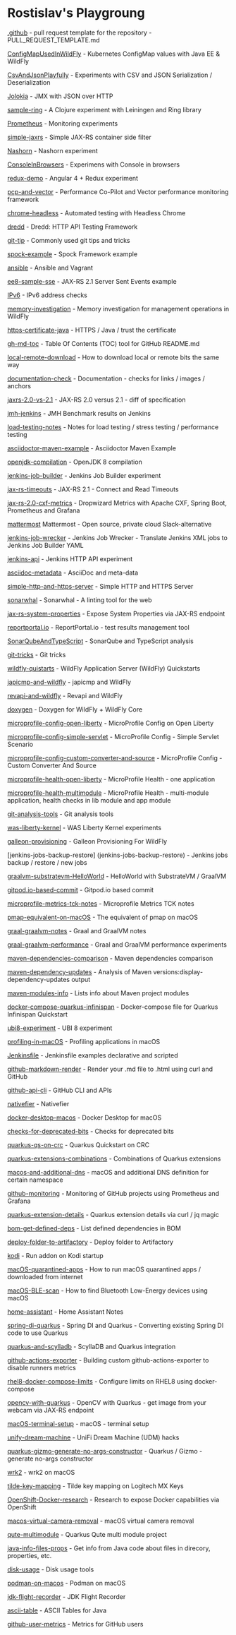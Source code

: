 Rostislav's Playgroung
========================

[.github](.github) -  pull request template for the repository - PULL_REQUEST_TEMPLATE.md

[ConfigMapUsedInWildFly](ConfigMapUsedInWildFly) - Kubernetes ConfigMap values with Java EE & WildFly

[CsvAndJsonPlayfully](CsvAndJsonPlayfully) - Experiments with CSV and JSON Serialization / Deserialization

[Jolokia](Jolokia) - JMX with JSON over HTTP

[sample-ring](sample-ring) - A Clojure experiment with Leiningen and Ring library

[Prometheus](Prometheus) - Monitoring experiments

[simple-jaxrs](simple-jaxrs) - Simple JAX-RS container side filter

[Nashorn](Nashorn) - Nashorn experiment

[ConsoleInBrowsers](ConsoleInBrowsers) - Experimens with Console in browsers

[redux-demo](redux-demo) - Angular 4 + Redux experiment

[pcp-and-vector](pcp-and-vector) - Performance Co-Pilot and Vector performance monitoring framework

[chrome-headless](chrome-headless) - Automated testing with Headless Chrome

[dredd](dredd) - Dredd: HTTP API Testing Framework

[git-tip](git-tip) - Commonly used git tips and tricks

[spock-example](spock-example) - Spock Framework example

[ansible](ansible) - Ansible and Vagrant

[ee8-sample-sse](ee8-sample-sse) - JAX-RS 2.1 Server Sent Events example

[IPv6](IPv6) - IPv6 address checks

[memory-investigation](memory-investigation) - Memory investigation for management operations in WildFly

[https-certificate-java](https-certificate-java) - HTTPS / Java / trust the certificate

[gh-md-toc](gh-md-toc) - Table Of Contents (TOC) tool for GitHub README.md

[local-remote-download](local-remote-download) - How to download local or remote bits the same way

[documentation-check](documentation-check) - Documentation - checks for links / images / anchors

[jaxrs-2.0-vs-2.1](jaxrs-2.0-vs-2.1) - JAX-RS 2.0 versus 2.1 - diff of specification

[jmh-jenkins](jmh-jenkins) - JMH Benchmark results on Jenkins

[load-testing-notes](load-testing-notes) - Notes for load testing / stress testing / performance testing

[asciidoctor-maven-example](asciidoctor-maven-example) - Asciidoctor Maven Example

[openjdk-compilation](openjdk-compilation) - OpenJDK 8 compilation

[jenkins-job-builder](jenkins-job-builder) - Jenkins Job Builder experiment

[jax-rs-timeouts](jax-rs-timeouts) - JAX-RS 2.1 - Connect and Read Timeouts

[jax-rs-2.0-cxf-metrics](jax-rs-2.0-cxf-metrics) - Dropwizard Metrics with Apache CXF, Spring Boot, Prometheus and Grafana

[mattermost](mattermost) Mattermost - Open source, private cloud Slack-alternative

[jenkins-job-wrecker](jenkins-job-wrecker) - Jenkins Job Wrecker - Translate Jenkins XML jobs to Jenkins Job Builder YAML

[jenkins-api](jenkins-api) - Jenkins HTTP API experiment

[asciidoc-metadata](asciidoc-metadata) - AsciiDoc and meta-data

[simple-http-and-https-server](simple-http-and-https-server) - Simple HTTP and HTTPS Server

[sonarwhal](sonarwhal) - Sonarwhal - A linting tool for the web

[jax-rs-system-properties](jax-rs-system-properties) - Expose System Properties via JAX-RS endpoint

[reportportal.io](reportportal.io) - ReportPortal.io - test results management tool

[SonarQubeAndTypeScript](SonarQubeAndTypeScript) - SonarQube and TypeScript analysis

[git-tricks](git-tricks) - Git tricks

[wildfly-quistarts](wildfly-quistarts) - WildFly Application Server (WildFly) Quickstarts

[japicmp-and-wildfly](japicmp-and-wildfly) - japicmp and WildFly

[revapi-and-wildfly](revapi-and-wildfly) - Revapi and WildFly

[doxygen](doxygen) - Doxygen for WildFly + WildFly Core

[microprofile-config-open-liberty](microprofile-config-open-liberty) - MicroProfile Config on Open Liberty

[microprofile-config-simple-servlet](microprofile-config-simple-servlet) - MicroProfile Config - Simple Servlet Scenario

[microprofile-config-custom-converter-and-source](microprofile-config-custom-converter-and-source) - MicroProfile Config - Custom Converter And Source

[microprofile-health-open-liberty](microprofile-health-open-liberty) - MicroProfile Health - one application

[microprofile-health-multimodule](microprofile-health-multimodule) - MicroProfile Health - multi-module application, health checks in lib module and app module

[git-analysis-tools](git-analysis-tools) - Git analysis tools

[was-liberty-kernel](was-liberty-kernel) - WAS Liberty Kernel experiments

[galleon-provisioning](galleon-provisioning) - Galleon Provisioning For WildFly

[jenkins-jobs-backup-restore] (jenkins-jobs-backup-restore) - Jenkins jobs backup / restore / new jobs

[graalvm-substratevm-HelloWorld](graalvm-substratevm-HelloWorld) - HelloWorld with SubstrateVM / GraalVM

[gitpod.io-based-commit](gitpod.io-based-commit) - Gitpod.io based commit

[microprofile-metrics-tck-notes](microprofile-metrics-tck-notes) - Microprofile Metrics TCK notes

[pmap-equivalent-on-macOS](pmap-equivalent-on-macOS) - The equivalent of pmap on macOS

[graal-graalvm-notes](graal-graalvm-notes) - Graal and GraalVM notes

[graal-graalvm-performance](graal-graalvm-performance) - Graal and GraalVM performance experiments

[maven-dependencies-comparison](maven-dependencies-comparison) - Maven dependencies comparison

[maven-dependency-updates](maven-dependency-updates) - Analysis of Maven versions:display-dependency-updates output

[maven-modules-info](maven-modules-info) - Lists info about Maven project modules

[docker-compose-quarkus-infinispan](docker-compose-quarkus-infinispan) - Docker-compose file for Quarkus Infinispan Quickstart

[ubi8-experiment](ubi8-experiment) - UBI 8 experiment

[profiling-in-macOS](profiling-in-macOS) - Profiling applications in macOS

[Jenkinsfile](Jenkinsfile) - Jenkinsfile examples declarative and scripted

[github-markdown-render](github-markdown-render) - Render your .md file to .html using curl and GitHub

[github-api-cli](github-api-cli) - GitHub CLI and APIs

[nativefier](nativefier) - Nativefier

[docker-desktop-macos](docker-desktop-macos) - Docker Desktop for macOS

[checks-for-deprecated-bits](checks-for-deprecated-bits) - Checks for deprecated bits

[quarkus-qs-on-crc](quarkus-qs-on-crc) - Quarkus Quickstart on CRC

[quarkus-extensions-combinations](quarkus-extensions-combinations) - Combinations of Quarkus extensions

[macos-and-additional-dns](macos-and-additional-dns) - macOS and additional DNS definition for certain namespace

[github-monitoring](github-monitoring) - Monitoring of GitHub projects using Prometheus and Grafana

[quarkus-extension-details](quarkus-extension-details) - Quarkus extension details via curl / jq magic

[bom-get-defined-deps](bom-get-defined-deps) - List defined dependencies in BOM

[deploy-folder-to-artifactory](deploy-folder-to-artifactory) - Deploy folder to Artifactory

[kodi](kodi) - Run addon on Kodi startup

[macOS-quarantined-apps](macOS-quarantined-apps) - How to run macOS quarantined apps / downloaded from internet

[macOS-BLE-scan](macOS-BLE-scan) - How to find Bluetooth Low-Energy devices using macOS

[home-assistant](home-assistant) - Home Assistant Notes

[spring-di-quarkus](spring-di-quarkus) - Spring DI and Quarkus - Converting existing Spring DI code to use Quarkus

[quarkus-and-scylladb](quarkus-and-scylladb) - ScyllaDB and Quarkus integration

[github-actions-exporter](github-actions-exporter) - Building custom github-actions-exporter to disable runners metrics

[rhel8-docker-compose-limits](rhel8-docker-compose-limits) - Configure limits on RHEL8 using docker-compose

[opencv-with-quarkus](opencv-with-quarkus) - OpenCV with Quarkus - get image from your webcam via JAX-RS endpoint

[macOS-terminal-setup](macOS-terminal-setup) - macOS - terminal setup

[unify-dream-machine](unify-dream-machine) - UniFi Dream Machine (UDM) hacks

[quarkus-gizmo-generate-no-args-constructor](quarkus-gizmo-generate-no-args-constructor) - Quarkus / Gizmo - generate no-args constructor

[wrk2](wrk2) - wrk2 on macOS

[tilde-key-mapping](tilde-key-mapping) - Tilde key mapping on Logitech MX Keys

[OpenShift-Docker-research](OpenShift-Docker-research) - Research to expose Docker capabilities via OpenShift

[macos-virtual-camera-removal](macos-virtual-camera-removal) - macOS virtual camera removal

[qute-multimodule](qute-multimodule) - Quarkus Qute multi module project

[java-info-files-props](java-info-files-props) - Get info from Java code about files in direcory, properties, etc.

[disk-usage](disk-usage) - Disk usage tools

[podman-on-macos](podman-on-macos) - Podman on macOS

[jdk-flight-recorder](jdk-flight-recorder) - JDK Flight Recorder

[ascii-table](ascii-table) - ASCII Tables for Java

[github-user-metrics](github-user-metrics) - Metrics for GitHub users